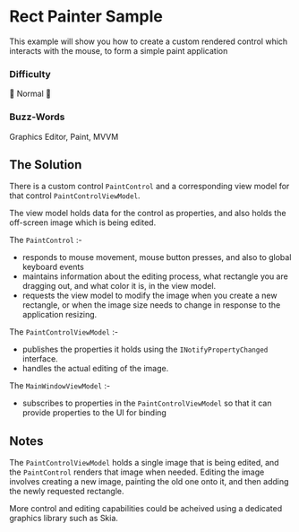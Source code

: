 ﻿# Rect Painter Sample

<!-- Write a short summary here what this examples does -->
This example will show you how to create a custom rendered control which interacts with the mouse, to form a simple paint application


### Difficulty
<!-- Choose one of the below difficulties. You can just delete the ones you don't need. -->

🐔 Normal 🐔



### Buzz-Words

<!-- Write some buzz-words here. You can separate them by ", " -->
Graphics Editor, Paint, MVVM



## The Solution

There is a custom control `PaintControl` and a corresponding view model for that control `PaintControlViewModel`.

The view model holds data for the control as properties, and also holds the off-screen image which is being edited. 

The `PaintControl` :- 

* responds to mouse movement, mouse button presses, and also to global keyboard events
* maintains information about the editing process, what rectangle you are dragging out, and what color it is, in the view model.
* requests the view model to modify the image when you create a new rectangle, or when the image size needs to change in response to the application resizing.

The `PaintControlViewModel` :-

* publishes the properties it holds using the `INotifyPropertyChanged` interface.
* handles the actual editing of the image.

The `MainWindowViewModel` :- 

* subscribes to properties in the `PaintControlViewModel` so that it can provide properties to the UI for binding

## Notes
<!-- Any related information or further readings goes here. -->

The `PaintControlViewModel` holds a single image that is being edited, and the `PaintControl` renders that image when needed. Editing the image involves creating a new image, painting the old one onto it, and then adding the newly requested rectangle.

More control and editing capabilities could be acheived using a dedicated graphics library such as Skia.
